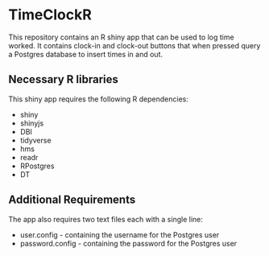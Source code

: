 # TimeClockR

This repository contains an R shiny app that can be used to log time worked. It contains clock-in and clock-out buttons that when pressed
query a Postgres database to insert times in and out. 

## Necessary R libraries

This shiny app requires the following R dependencies:
- shiny
- shinyjs
- DBI
- tidyverse
- hms
- readr
- RPostgres
- DT

## Additional Requirements

The app also requires two text files each with a single line:
- user.config - containing the username for the Postgres user
- password.config - containing the password for the Postgres user
